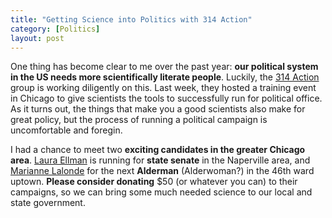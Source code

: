 ```yaml
---
title: "Getting Science into Politics with 314 Action"
category: [Politics]
layout: post
---
```


One thing has become clear to me over the past year: **our political
system in the US needs more scientifically literate people**. Luckily,
the [314 Action](http://www.314action.org/home/) group is working
diligently on this. Last week, they hosted a training event in Chicago
to give scientists the tools to successfully run for political
office. As it turns out, the things that make you a good scientists
also make for great policy, but the process of running a political
campaign is uncomfortable and foregin.

I had a chance to meet two **exciting candidates in the greater
Chicago area**. [Laura Ellman](http://ellmanforillinois.com/) is
running for **state senate** in the Naperville area, and [Marianne
Lalonde](http://marianneforuptown.com/) for the next **Alderman**
(Alderwoman?) in the 46th ward uptown. **Please consider donating**
$50 (or whatever you can) to their campaigns, so we can bring some
much needed science to our local and state government.
